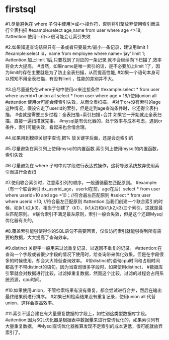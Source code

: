 # firstsql
#1.尽量避免在 where 子句中使用!=或<>操作符，否则将引擎放弃使用索引而进行全表扫描
#example:select age,name  from user where age <>18;
#attention:使用!=和<>很可能会让索引失效

#2.如果知道查询结果只有一条或者只要最大/最小一条记录，建议用limit 1
#example:select id，name from employee where name='jay' limit 1;
#attention:加上limit 1后,只要找到了对应的一条记录,就不会继续向下扫描了,效率将会大大提高。
#当然，如果name是唯一索引的话，是不必要加上limit 1了，因为limit的存在主要就是为了防止全表扫描，从而提高性能,
#如果一个语句本身可以预知不用全表扫描，有没有limit ，性能的差别并不大。

#3.应尽量避免在where子句中使用or来连接条件
#example:select * from user where userid=1 union all select * from user where age = 18//使用union all 
#attention:使用or可能会使索引失效，从而全表扫描。
#对于or+没有索引的age这种情况，假设它走了userId的索引，但是走到age查询条件时，它还得全表扫描，
#也就是需要三步过程：全表扫描+索引扫描+合并 如果它一开始就走全表扫描，直接一遍扫描就完事。
#mysql是有优化器的，处于效率与成本考虑，遇到or条件，索引可能失效，看起来也合情合理。

#4.如果用到模糊关键字查询,把% 放关键字后面，还是会走索引的

#5.尽量避免在索引列上使用mysql的内置函数.索引列上使用mysql的内置函数，索引失效

#6.尽量避免在 where 子句中对字段进行表达式操作，这将导致系统放弃使用索引而进行全表扫

#7.使用联合索引时，注意索引列的顺序，一般遵循最左匹配原则。
#example:（有一个联合索引idx_userid_age，userId在前，age在后）select * from user where userid=10 and age =10；//符合最左匹配原则
#select * from user where userid =10; //符合最左匹配原则
#attention:当我们创建一个联合索引的时候，如(k1,k2,k3)，相当于创建了（k1）、(k1,k2)和(k1,k2,k3)三个索引，这就是最左匹配原则。
#联合索引不满足最左原则，索引一般会失效，但是这个还跟Mysql优化器有关的。

#8.覆盖索引能够使得你的SQL语句不需要回表，仅仅访问索引就能够得到所有需要的数据，大大提高了查询效率。
 
#9.distinct 关键字一般用来过滤重复记录，以返回不重复的记录。
#attention:在查询一个字段或者很少字段的情况下使用时，给查询带来优化效果。但是在字段很多的时候使用，却会大大降低查询效率。
#带distinct的语句cpu时间和占用时间都高于不带distinct的语句。因为当查询很多字段时，如果使用distinct，
#数据库引擎就会对数据进行比较，过滤掉重复数据，然而这个比较，过滤的过程会占用系统资源，cpu时间。
 
#10.如果使用union，不管检索结果有没有重复，都会尝试进行合并，然后在输出最终结果前进行排序。
#如果已知检索结果没有重复记录，使用union all 代替union，这样会提高效率。
 
#11.索引不适合建在有大量重复数据的字段上，如性别这类型数据库字段。
#attention:因为SQL优化器是根据表中数据量来进行查询优化的，如果索引列有大量重复数据，
#Mysql查询优化器推算发现不走索引的成本更低，很可能就放弃索引了。
 
